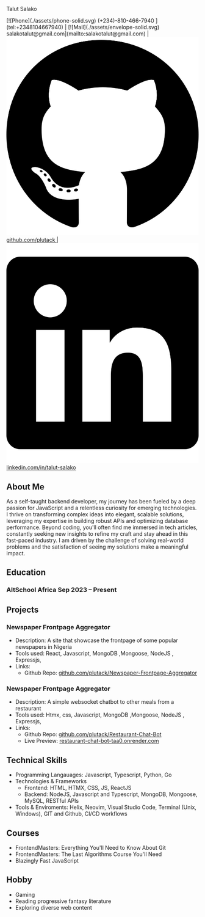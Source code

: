 <link rel="stylesheet"  href="./style.css">

<span class="name">Talut Salako</span>

<span class="basic-information">
[![Phone](./assets/phone-solid.svg) (+234)-810-466-7940 ](tel:+2348104667940) | 
[![Mail](./assets/envelope-solid.svg) salakotalut@gmail.com](mailto:salakotalut@gmail.com) | 
<a href="https://github.com/plutack" target="_blank">
  <img src="./assets/github.svg" alt="GitHub" /> github.com/plutack
</a> | 
<a href="https://www.linkedin.com/in/talut-salako/" target="_blank">
  <img src="./assets/linkedin.svg" alt="LinkedIn" /> linkedin.com/in/talut-salako
</a>
</span>


## About Me
As a self-taught backend developer, my journey has been fueled by a deep passion for JavaScript and a relentless curiosity for emerging technologies. I thrive on transforming complex ideas into elegant, scalable solutions, leveraging my expertise in building robust APIs and optimizing database performance. Beyond coding, you'll often find me immersed in tech articles, constantly seeking new insights to refine my craft and stay ahead in this fast-paced industry. I am driven by the challenge of solving real-world problems and the satisfaction of seeing my solutions make a meaningful impact.

## Education

### AltSchool Africa  <span class="time">Sep 2023 – Present</span>

## Projects

### Newspaper Frontpage Aggregator  
- Description: A site that showcase the frontpage of some popular newspapers in Nigeria
- Tools used: React, Javascript, MongoDB ,Mongoose, NodeJS , Expressjs, 
- Links:
    - Github Repo: [github.com/plutack/Newspaper-Frontpage-Aggregator ](https://github.com/plutack/Newspaper-Frontpage-Aggregator)

### Newspaper Frontpage Aggregator  
- Description: A simple websocket chatbot to other meals from a restaurant
- Tools used: Htmx, css, Javascript, MongoDB ,Mongoose, NodeJS , Expressjs, 
- Links:
    - Github Repo: [github.com/plutack/Restaurant-Chat-Bot](https://github.com/plutack/Restaurant-Chat-Bot)
    - Live Preview: [restaurant-chat-bot-taa0.onrender.com](https://restaurant-chat-bot-taa0.onrender.com)

## Technical Skills
- Programming Langauages: Javascript, Typescript, Python, Go
- Technologies & Frameworks
  - Frontend: HTML, HTMX, CSS, JS, ReactJS
  - Backend: NodeJS, Javascript and Typescript, MongoDB, Mongoose, MySQL, RESTful APIs
- Tools & Enviroments: Helix, Neovim, Visual Studio Code, Terminal (Unix, Windows), GIT and Github, CI/CD workflows

## Courses
- FrontendMasters: Everything You'll Need to Know About Git 
- FrontendMasters: The Last Algorithms Course You'll Need
- Blazingly Fast JavaScript


## Hobby
- Gaming
- Reading progressive fantasy literature
- Exploring diverse web content

